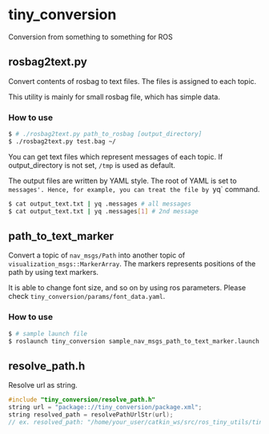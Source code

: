 tiny_conversion
====
Conversion from something to something for ROS

## rosbag2text.py
Convert contents of rosbag to text files.
The files is assigned to each topic.

This utility is mainly for small rosbag file, which has simple data.

### How to use
```bash
$ # ./rosbag2text.py path_to_rosbag [output_directory]
$ ./rosbag2text.py test.bag ~/
```

You can get text files which represent messages of each topic.
If output_directory is not set, `/tmp` is used as default.

The output files are written by YAML style.
The root of YAML is set to `messages'.
Hence, for example, you can treat the file by `yq` command.
```bash
$ cat output_text.txt | yq .messages # all messages
$ cat output_text.txt | yq .messages[1] # 2nd message
```

## path_to_text_marker
Convert a topic of `nav_msgs/Path` into another topic of `visualization_msgs::MarkerArray`.
The markers represents positions of the path by using text markers.

It is able to change font size, and so on by using ros parameters.
Please check `tiny_conversion/params/font_data.yaml`.

### How to use
```bash
$ # sample launch file
$ roslaunch tiny_conversion sample_nav_msgs_path_to_text_marker.launch
```

## resolve_path.h
Resolve url as string.

```cpp
#include "tiny_conversion/resolve_path.h"
string url = "package:://tiny_conversion/package.xml";
string resolved_path = resolvePathUrlStr(url);
// ex. resolved_path: "/home/your_user/catkin_ws/src/ros_tiny_utils/tiny_conversion/package.xml"
```
